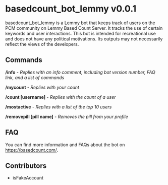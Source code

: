 # basedcount_bot_lemmy v0.0.1

basedcount_bot_lemmy is a Lemmy bot that keeps track of users on the PCM community on Lemmy Based Count Server. It tracks the use of certain keywords and user interactions. This bot is intended for recreational use and does not have any political motivations. Its outputs may not necessarily reflect the views of the developers.

## Commands

**/info** - *Replies with an info comment, including bot version number, FAQ link, and a list of commands*

**/mycount** - *Replies with your count*

**/count [username]** - *Replies with the count of a user*

**/mostactive** - *Replies with a list of the top 10 users*

**/removepill [pill name]** - *Removes the pill from your profile*

## FAQ

You can find more information and FAQs about the bot on https://basedcount.com/.

## Contributors

- isFakeAccount
